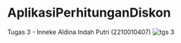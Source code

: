 # AplikasiPerhitunganDiskon
 Tugas 3 - Inneke Aldina Indah Putri (2210010407)
![tgs 3](https://github.com/user-attachments/assets/8a2e7fc3-c71f-42e4-b289-54126e967c1e)
